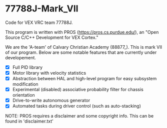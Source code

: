 # 77788J-Mark_VII
Code for VEX VRC team 77788J.

This program is written with PROS (https://pros.cs.purdue.edu/), an "Open Source C/C++ Development for VEX Cortex."

We are the 'A-team' of Calvary Christian Academy (88877_). This is mark VII of our program. Below are some notable features that are currently under developement.

- [x] Full PID library
- [x] Motor library with velocity statistics
- [x] Abstraction between HAL and high-level program for easy subsystem modification
- [x] Experimental (disabled) associative probability filter for chassis orientation
- [x] Drive-to-write autonomous generator
- [x] Automated tasks during driver control (such as auto-stacking)

NOTE: PROS requires a disclaimer and some copyright info. This can be found in 'disclaimer.txt'
